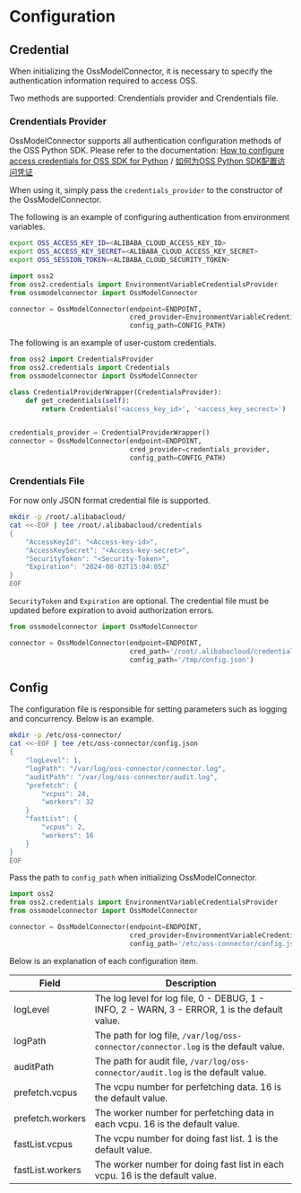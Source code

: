 # Configuration

## Credential

When initializing the OssModelConnector, it is necessary to specify the authentication information required to access OSS.

Two methods are supported: Crendentials provider and Crendentials file.

### Crendentials Provider

OssModelConnector supports all authentication configuration methods of the OSS Python SDK.
Please refer to the documentation:
[How to configure access credentials for OSS SDK for Python](https://www.alibabacloud.com/help/en/oss/developer-reference/python-configuration-access-credentials) /
[如何为OSS Python SDK配置访问凭证](https://help.aliyun.com/zh/oss/developer-reference/python-configuration-access-credentials)

When using it, simply pass the `credentials_provider` to the constructor of the OssModelConnector.

The following is an example of configuring authentication from environment variables.

```bash
export OSS_ACCESS_KEY_ID=<ALIBABA_CLOUD_ACCESS_KEY_ID>
export OSS_ACCESS_KEY_SECRET=<ALIBABA_CLOUD_ACCESS_KEY_SECRET>
export OSS_SESSION_TOKEN=<ALIBABA_CLOUD_SECURITY_TOKEN>
```

```python
import oss2
from oss2.credentials import EnvironmentVariableCredentialsProvider
from ossmodelconnector import OssModelConnector

connector = OssModelConnector(endpoint=ENDPOINT,
                              cred_provider=EnvironmentVariableCredentialsProvider(),
                              config_path=CONFIG_PATH)
```

The following is an example of user-custom credentials.

```python
from oss2 import CredentialsProvider
from oss2.credentials import Credentials
from ossmodelconnector import OssModelConnector

class CredentialProviderWrapper(CredentialsProvider):
    def get_credentials(self):
        return Credentials('<access_key_id>', '<access_key_secrect>')


credentials_provider = CredentialProviderWrapper()
connector = OssModelConnector(endpoint=ENDPOINT,
                              cred_provider=credentials_provider,
                              config_path=CONFIG_PATH)
```


### Crendentials File

For now only JSON format credential file is supported.

```bash
mkdir -p /root/.alibabacloud/
cat <<-EOF | tee /root/.alibabacloud/credentials
{
    "AccessKeyId": "<Access-key-id>",
    "AccessKeySecret": "<Access-key-secret>",
    "SecurityToken": "<Security-Token>",
    "Expiration": "2024-08-02T15:04:05Z"
}
EOF
```
`SecurityToken` and  `Expiration` are optional.
The credential file must be updated before expiration to avoid authorization errors.

```python
from ossmodelconnector import OssModelConnector

connector = OssModelConnector(endpoint=ENDPOINT,
                              cred_path='/root/.alibabacloud/credentials',
                              config_path='/tmp/config.json')
```


## Config

The configuration file is responsible for setting parameters such as logging and concurrency. Below is an example.

```bash
mkdir -p /etc/oss-connector/
cat <<-EOF | tee /etc/oss-connector/config.json
{
    "logLevel": 1,
    "logPath": "/var/log/oss-connector/connector.log",
    "auditPath": "/var/log/oss-connector/audit.log",
    "prefetch": {
        "vcpus": 24,
        "workers": 32
    }
    "fastList": {
        "vcpus": 2,
        "workers": 16
    }
}
EOF
```

Pass the path to `config_path` when initializing OssModelConnector.

```python
import oss2
from oss2.credentials import EnvironmentVariableCredentialsProvider
from ossmodelconnector import OssModelConnector

connector = OssModelConnector(endpoint=ENDPOINT,
                              cred_provider=EnvironmentVariableCredentialsProvider(),
                              config_path='/etc/oss-connector/config.json')
```

Below is an explanation of each configuration item.

| Field         | Description                                                                                           |
|---------------|-------------------------------------------------------------------------------------------------------|
| logLevel      | The log level for log file, 0 - DEBUG, 1 - INFO, 2 - WARN, 3 - ERROR, 1 is the default value.         |
| logPath       | The path for log file, `/var/log/oss-connector/connector.log` is the default value.                   |
| auditPath     | The path for audit file, `/var/log/oss-connector/audit.log` is the default value.                     |
| prefetch.vcpus    | The vcpu number for perfetching data. 16 is the default value.                                    |
| prefetch.workers  | The worker number for perfetching data in each vcpu. 16 is the default value.                     |
| fastList.vcpus    | The vcpu number for doing fast list. 1 is the default value.                                      |
| fastList.workers  | The worker number for doing fast list in each vcpu. 16 is the default value.                      |